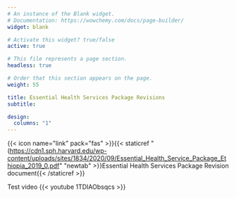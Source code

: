 ```yaml
---
# An instance of the Blank widget.
# Documentation: https://wowchemy.com/docs/page-builder/
widget: blank

# Activate this widget? true/false
active: true

# This file represents a page section.
headless: true

# Order that this section appears on the page.
weight: 55

title: Essential Health Services Package Revisions
subtitle:

design:
  columns: "1"
---
```


{{< icon name="link" pack="fas" >}}{{< staticref "(https://cdn1.sph.harvard.edu/wp-content/uploads/sites/1834/2020/09/Essential_Health_Service_Package_Ethiopia_2019_0.pdf" "newtab" >}}Essential Health Services Package Revision document{{< /staticref >}}<br>

Test video
{{< youtube 1TDIAObsqcs >}}
